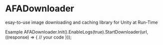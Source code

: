 # AFADownloader
esay-to-use image downloading and caching library for Unity at Run-Time

Esample
 AFADownloader.Init().EnableLogs(true).StartDownloader(url, ((response) => { 
 // your code
 }));
